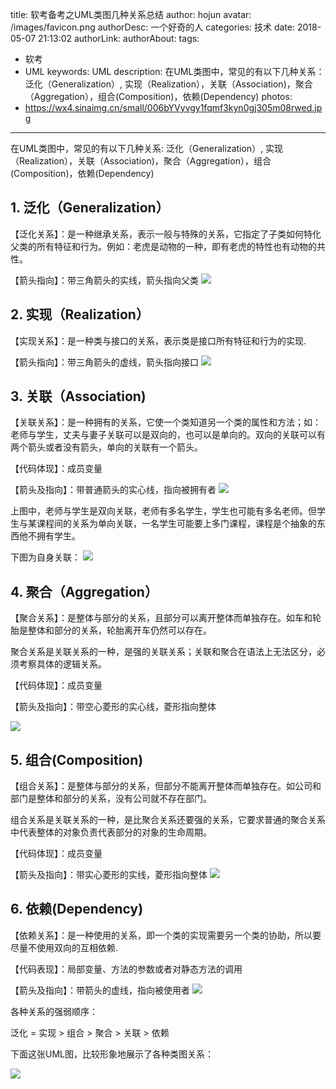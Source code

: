title: 软考备考之UML类图几种关系总结
author: hojun
avatar: /images/favicon.png
authorDesc: 一个好奇的人
categories: 技术
date: 2018-05-07 21:13:02
authorLink:
authorAbout:
tags:
 - 软考
 - UML
keywords: UML
description: 在UML类图中，常见的有以下几种关系：泛化（Generalization）, 实现（Realization），关联（Association)，聚合（Aggregation），组合(Composition)，依赖(Dependency)
photos:
 - https://wx4.sinaimg.cn/small/006bYVyvgy1fqmf3kyn0gj305m08rwed.jpg
---
在UML类图中，常见的有以下几种关系: 泛化（Generalization）, 实现（Realization），关联（Association)，聚合（Aggregation），组合(Composition)，依赖(Dependency)
## **1. 泛化（Generalization）**

【泛化关系】：是一种继承关系，表示一般与特殊的关系，它指定了子类如何特化父类的所有特征和行为。例如：老虎是动物的一种，即有老虎的特性也有动物的共性。

【箭头指向】：带三角箭头的实线，箭头指向父类
![](https://wx4.sinaimg.cn/large/006bYVyvgy1fqmf3kyn0gj305m08rwed.jpg)


## **2. 实现（Realization）**

【实现关系】：是一种类与接口的关系，表示类是接口所有特征和行为的实现.

【箭头指向】：带三角箭头的虚线，箭头指向接口
![](https://wx2.sinaimg.cn/large/006bYVyvgy1fqmf3nhgohj305o07w0sm.jpg)


## **3. 关联（Association)**

【关联关系】：是一种拥有的关系，它使一个类知道另一个类的属性和方法；如：老师与学生，丈夫与妻子关联可以是双向的，也可以是单向的。双向的关联可以有两个箭头或者没有箭头，单向的关联有一个箭头。

【代码体现】：成员变量

【箭头及指向】：带普通箭头的实心线，指向被拥有者
![](https://wx1.sinaimg.cn/large/006bYVyvgy1fqmf3m3p1vj30fi04f3yq.jpg)


上图中，老师与学生是双向关联，老师有多名学生，学生也可能有多名老师。但学生与某课程间的关系为单向关联，一名学生可能要上多门课程，课程是个抽象的东西他不拥有学生。

下图为自身关联：
![](https://wx1.sinaimg.cn/large/006bYVyvgy1fqmf3mjtq5j306h050mx0.jpg)


## **4. 聚合（Aggregation）**

【聚合关系】：是整体与部分的关系，且部分可以离开整体而单独存在。如车和轮胎是整体和部分的关系，轮胎离开车仍然可以存在。

聚合关系是关联关系的一种，是强的关联关系；关联和聚合在语法上无法区分，必须考察具体的逻辑关系。

【代码体现】：成员变量

【箭头及指向】：带空心菱形的实心线，菱形指向整体

![](https://wx1.sinaimg.cn/large/006bYVyvgy1fqmf3myga2j30at08vjrb.jpg)

## **5. 组合(Composition)**

【组合关系】：是整体与部分的关系，但部分不能离开整体而单独存在。如公司和部门是整体和部分的关系，没有公司就不存在部门。

组合关系是关联关系的一种，是比聚合关系还要强的关系，它要求普通的聚合关系中代表整体的对象负责代表部分的对象的生命周期。

【代码体现】：成员变量

【箭头及指向】：带实心菱形的实线，菱形指向整体
![](https://wx2.sinaimg.cn/large/006bYVyvgy1fqmf7qwzf4j306208bdfq.jpg)


## **6. 依赖(Dependency)**

【依赖关系】：是一种使用的关系，即一个类的实现需要另一个类的协助，所以要尽量不使用双向的互相依赖.

【代码表现】：局部变量、方法的参数或者对静态方法的调用

【箭头及指向】：带箭头的虚线，指向被使用者
![](https://wx1.sinaimg.cn/large/006bYVyvgy1fqmf7q9fz1j305g07d3ye.jpg)


各种关系的强弱顺序：

泛化 = 实现 > 组合 > 聚合 > 关联 > 依赖

下面这张UML图，比较形象地展示了各种类图关系：

![](https://wx2.sinaimg.cn/large/006bYVyvgy1fqmf7pih9yj30m20hx74m.jpg)